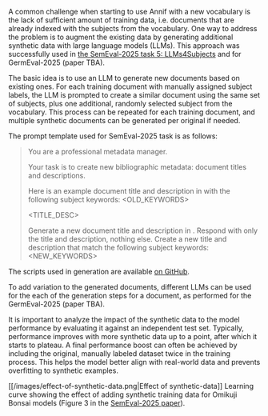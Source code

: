 A common challenge when starting to use Annif with a new vocabulary is the lack of sufficient amount of training data, i.e. documents that are already indexed with the subjects from the vocabulary.
One way to address the problem is to augment the existing data by generating additional synthetic data with large language models (LLMs). This approach was successfully used in [the SemEval-2025 task 5: LLMs4Subjects](https://arxiv.org/abs/2504.19675) and for GermEval-2025 (paper TBA).

The basic idea is to use an LLM to generate new documents based on existing ones. For each training document with manually assigned subject labels, the LLM is prompted to create a similar document using the same set of subjects, plus one additional, randomly selected subject from the vocabulary. This process can be repeated for each training document, and multiple synthetic documents can be generated per original if needed.

The prompt template used for SemEval-2025 task is as follows:

> You are a professional metadata manager.
>
> Your task is to create new bibliographic metadata: document titles and descriptions.
>
> Here is an example document title and description in <LANGUAGE> with the following subject keywords: <OLD_KEYWORDS>
>
> <TITLE_DESC>
>
> Generate a new document title and description in <LANGUAGE>. Respond with only the title and description, nothing else. Create a new title and description that match the following subject keywords: <NEW_KEYWORDS>

The scripts used in generation are available [on GitHub](https://github.com/NatLibFi/Annif-LLMs4Subjects/tree/143f88cd2c45cbbb970fb49f81527d113dd7e90e/tools/synthetic-data).

To add variation to the generated documents, different LLMs can be used for the each of the generation steps for a document, as performed for the GermEval-2025 (paper TBA).

It is important to analyze the impact of the synthetic data to the model performance by evaluating it against an independent test set.
Typically, performance improves with more synthetic data up to a point, after which it starts to plateau.
A final performance boost can often be achieved by including the original, manually labeled dataset twice in the training process.
This helps the model better align with real-world data and prevents overfitting to synthetic examples.

[[/images/effect-of-synthetic-data.png|Effect of synthetic-data]]
Learning curve showing the effect of adding synthetic training data for Omikuji Bonsai models (Figure 3 in the [SemEval-2025 paper](https://arxiv.org/html/2504.19675v1#A1)).